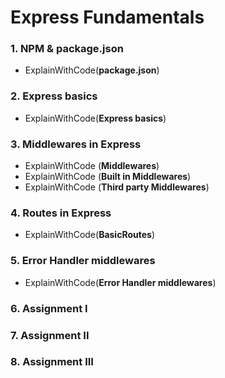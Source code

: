 # Express Fundamentals
### 1. NPM & package.json
- ExplainWithCode(**package.json**)
###  2. Express basics
- ExplainWithCode(**Express basics**)
### 3. Middlewares in Express
- ExplainWithCode (**Middlewares**)
- ExplainWithCode (**Built in Middlewares**)
- ExplainWithCode (**Third party Middlewares**)
### 4. Routes in Express
- ExplainWithCode(**BasicRoutes**)
### 5. Error Handler middlewares
- ExplainWithCode(**Error Handler middlewares**)
### 6. Assignment I
### 7. Assignment II
### 8. Assignment III
